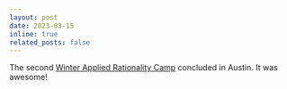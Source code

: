 ```yaml
---
layout: post
date: 2023-03-15
inline: true
related_posts: false
---
```


The second [Winter Applied Rationality Camp](https://warp.camp) concluded in Austin. It was awesome!
